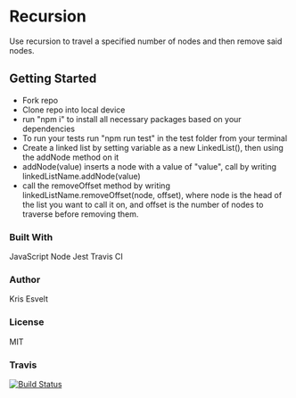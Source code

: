 # Recursion

Use recursion to travel a specified number of nodes and then remove said nodes.

## Getting Started

- Fork repo
- Clone repo into local device
- run "npm i" to install all necessary packages based on your dependencies
- To run your tests run "npm run test" in the test folder from your terminal
- Create a linked list by setting variable as a new LinkedList(), then using the addNode method on it
- addNode(value) inserts a node with a value of "value", call by writing linkedListName.addNode(value)
- call the removeOffset method by writing linkedListName.removeOffset(node, offset), where node is the head of the list you want to call it on, and offset is the number of nodes to traverse before removing them.

### Built With

JavaScript
Node
Jest
Travis CI

### Author

Kris Esvelt

### License

MIT

### Travis

[![Build Status](https://travis-ci.com/kris3579/05-linked-lists-FUNdamentals.svg?branch=master)](https://travis-ci.com/kris3579/05-linked-lists-FUNdamentals)
